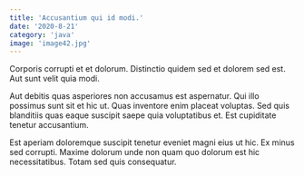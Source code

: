 ```yaml
---
title: 'Accusantium qui id modi.'
date: '2020-8-21'
category: 'java'
image: 'image42.jpg'
---
```


Corporis corrupti et et dolorum. Distinctio quidem sed et dolorem sed est. Aut sunt velit quia modi.
 Aut debitis quas asperiores non accusamus est aspernatur. Qui illo possimus sunt sit et hic ut. Quas inventore enim placeat voluptas. Sed quis blanditiis quas eaque suscipit saepe quia voluptatibus et. Est cupiditate tenetur accusantium.
 Est aperiam doloremque suscipit tenetur eveniet magni eius ut hic. Ex minus sed corrupti. Maxime dolorum unde non quam quo dolorum est hic necessitatibus. Totam sed quis consequatur.
